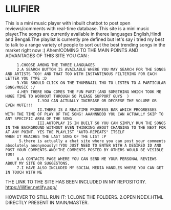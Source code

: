 # LILIFIER
This is a mini music player with inbuilt chatbot to post open reviews/comments with real-time database.
This site is a mini music player.The songs are currently available in theree languages English,Hindi and Bengali.The playlist is currently pre defined but let's say i tried my best to talk to a range variety of people to sort out the best trending songs in the market right now :)
Ahem!COMING TO THE MAIN POINTS AND ADVANTAGES OF THIS SITE YOU CAN :

         1.CHOOSE AMONG THE THREE LANGUAGES
         2.A SEARCH BUTTON IS AVAILABLE WHERE YOU MAY SEARCH FOR THE SONGS AND ARTISTS TOO! AND THAT TOO WITH INSTANTENOUS FILTERING FOR EACH LETTER YOU TYPE :D
         3.YOU SHOULD CLICK ON THE THUMBNAIL THO TO LISTEN TO A PARTICULAR SONG/MUSIC :/
         4.HEY THERE NOW COMES THE FUN PART!(AND SOMETHING WHICH TOOK ME HUGE TIME TO WORKOUT THROUGH SO PLEASE SUPPORT GUYS  )
                  I.YOU CAN ACTUALLY INCREASE OR DECRESE THE VOLUME OR EVEN MUTE!!!
                  II.THERE IS A REALTIME PROGRESS BAR WHICH PROGRESSES WITH THE TIME OF PLAY OF THE SONG! AAANNNDDD YOU CAN ACTUALLY SKIP TO ANY SPECIFIC AREA OF THE SONG
                  III.AUTOPLAY IS IN BUILT SO YOU CAN SIMPLY RUN THE SONGS IN THE BACKGROUND WITHOUT EVEN THINKING ABOUT CHANGING TO THE NEXT FOR AT ANY POINT. YES THE PLAYLIST "AUTO-REPEATS" ITSELF                   WHEN IT REACHES THE LAST SONG OF THE LIST :P
          5.there is actually a chat site where you can post your comments absolutely anonymously!!YOU JUST NEED TO ENTER WITH A DESIRED ID AND POST YOUR COMMENTS.AND!THE COMMENTS POSTED BY OTHERS WOULD BE VISIBLE TOO!
         6.A CONTACTS PAGE WHERE YOU CAN SEND ME YOUR PERSONAL REVIEWS ABOUT MY SITE OR SUGGESTONS.
         7.I HAVE ALSO INCLUDED MY SOCIAL MEDIA HANDLES WHERE YOU CAN GET IN TOUCH WITH ME 



THE LINK TO THE SITE HAS BEEN INCLUDED IN MY REPOSITORY.
https://lilifier.netlify.app/

HOWEVER TO STILL RUN IT:
1.CLONE THE FOLDERS.
2.OPEN NDEX.HTML DIRECTLY PRESENT IN MAIN/MASTER.
